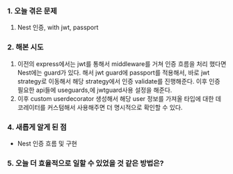 
### **1. 오늘 겪은 문제**

1.  Nest 인증, with jwt, passport 


### **2. 해본 시도**
1. 이전의 express에서는 jwt를 통해서 middleware를 거쳐 인증 흐름을 처리 했다면 Nest에는 guard가 있다. 해서 jwt guard에 passport를 적용해서, 바로 jwt strategy로 이동해서 해당 strategy에서 인증 validate를 진행해준다. 
   이후 인증 필요한 api들에 useguards,에 jwtguard사용 설정을 해준다.
2. 이후 custom userdecorator 생성해서 해당 user 정보를 가져올 타입에 대한 데코레이터를 커스텀해서 사용해주면 더 명시적으로 확인할 수 있다.


### **4. 새롭게 알게 된 점**
-  Nest 인증 흐름 및 구현


### **5. 오늘 더 효율적으로 일할 수 있었을 것 같은 방법은?**
